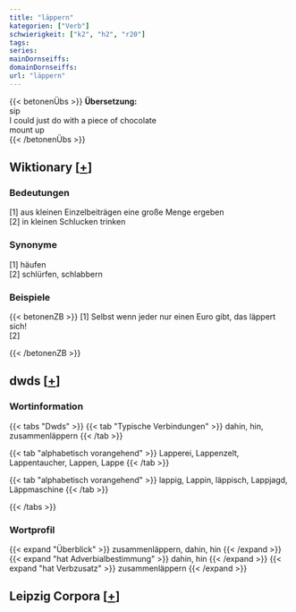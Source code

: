 ```yaml
---
title: "läppern"
kategorien: ["Verb"]
schwierigkeit: ["k2", "h2", "r20"]
tags:
series:
mainDornseiffs:
domainDornseiffs:
url: "läppern"
---
```


{{< betonenÜbs >}}
**Übersetzung:**  
sip  
I could just do with  a piece of chocolate  
mount up  
{{< /betonenÜbs >}}

## Wiktionary [[+](https://de.wiktionary.org/wiki/läppern)]

### Bedeutungen
[1] aus kleinen Einzelbeiträgen eine große Menge ergeben  
[2] in kleinen Schlucken trinken  

### Synonyme
[1] häufen  
[2] schlürfen, schlabbern  

### Beispiele
{{< betonenZB >}}
[1] Selbst wenn jeder nur einen Euro gibt, das läppert sich!  
[2]  

{{< /betonenZB >}}


## dwds [[+](https://www.dwds.de/wb/läppern)]

### Wortinformation
{{< tabs "Dwds" >}}
{{< tab "Typische Verbindungen" >}}
dahin, hin, zusammenläppern
{{< /tab >}}

{{< tab "alphabetisch vorangehend" >}}
Lapperei, Lappenzelt, Lappentaucher, Lappen, Lappe
{{< /tab >}}

{{< tab "alphabetisch vorangehend" >}}
lappig, Lappin, läppisch, Lappjagd, Läppmaschine
{{< /tab >}}

{{< /tabs >}}

### Wortprofil
{{< expand "Überblick" >}} zusammenläppern, dahin, hin {{< /expand >}}
{{< expand "hat Adverbialbestimmung" >}} dahin, hin {{< /expand >}}
{{< expand "hat Verbzusatz" >}} zusammenläppern {{< /expand >}}

## Leipzig Corpora [[+](https://corpora.uni-leipzig.de/en/res?word=läppern&corpusId=deu_newscrawl-public_2018)]

